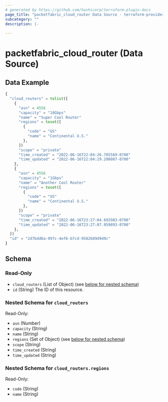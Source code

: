 ```yaml
---
# generated by https://github.com/hashicorp/terraform-plugin-docs
page_title: "packetfabric_cloud_router Data Source - terraform-provider-packetfabric"
subcategory: ""
description: |-
  
---
```


# packetfabric_cloud_router (Data Source)



## Data Example

```terraform
{
  "cloud_routers" = tolist([
    {
      "asn" = 4556
      "capacity" = "10Gbps"
      "name" = "Super Cool Router"
      "regions" = toset([
        {
          "code" = "US"
          "name" = "Continental U.S."
        },
      ])
      "scope" = "private"
      "time_created" = "2022-06-16T22:04:26.785569-0700"
      "time_updated" = "2022-06-16T22:04:29.208087-0700"
    },
    {
      "asn" = 4556
      "capacity" = "1Gbps"
      "name" = "Another Cool Router"
      "regions" = toset([
        {
          "code" = "US"
          "name" = "Continental U.S."
        },
      ])
      "scope" = "private"
      "time_created" = "2022-06-16T23:27:04.692983-0700"
      "time_updated" = "2022-06-16T23:27:07.959893-0700"
    },
  ])
  "id" = "2d7bdd6a-997c-4ef6-b7cd-9582689d949c"
}
```

## Schema

### Read-Only

- `cloud_routers` (List of Object) (see [below for nested schema](#nestedatt--cloud_routers))
- `id` (String) The ID of this resource.

<a id="nestedatt--cloud_routers"></a>
### Nested Schema for `cloud_routers`

Read-Only:

- `asn` (Number)
- `capacity` (String)
- `name` (String)
- `regions` (Set of Object) (see [below for nested schema](#nestedobjatt--cloud_routers--regions))
- `scope` (String)
- `time_created` (String)
- `time_updated` (String)

<a id="nestedobjatt--cloud_routers--regions"></a>
### Nested Schema for `cloud_routers.regions`

Read-Only:

- `code` (String)
- `name` (String)



